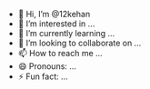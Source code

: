 - 👋 Hi, I’m @12kehan
- 👀 I’m interested in ...
- 🌱 I’m currently learning ...
- 💞️ I’m looking to collaborate on ...
- 📫 How to reach me ...
- 😄 Pronouns: ...
- ⚡ Fun fact: ...

<!---
12kehan/12kehan is a ✨ special ✨ repository because its `README.md` (this file) appears on your GitHub profile.
You can click the Preview link to take a look at your changes.
--->
